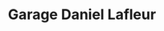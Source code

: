 ---
title: "Garage Daniel Lafleur"
url: /vaudreuil-dorion/garage-daniel-lafleur/
shop: Autowerkstatt
---